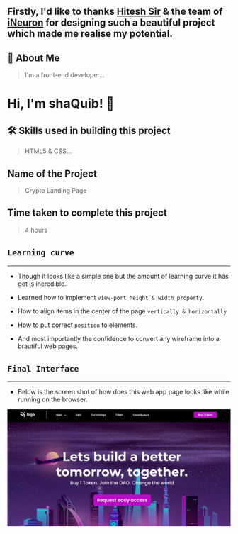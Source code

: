 ## Firstly, I'd like to thanks [Hitesh Sir](https://twitter.com/Hiteshdotcom) & the team of [iNeuron](https://ineuron.ai) for designing such a beautiful project which made me realise my potential.

## 🚀 About Me
>I'm a front-end developer...


# Hi, I'm shaQuib! 👋

## 🛠 Skills used in building this project
>HTML5 & CSS...

## Name of the Project

 > Crypto Landing Page
 
## Time taken to complete this project
> 4 hours

## `Learning curve`
***
- Though it looks like a simple one but the amount of learning curve it has got is incredible.
- Learned how to implement `view-port height & width property`.
 - How to align items in the center of the page `vertically & horizontally`
 - How to put correct `position` to elements.

 - And most importantly the confidence to convert any wireframe into a brautiful web pages.

## `Final Interface`

*** 
- Below is the screen shot of how does this web app page looks like while running on the browser.


![localimages](thumbnail.png)




